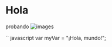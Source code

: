 # Hola
probando
![images](https://github.com/user-attachments/assets/e434d3e7-4560-431f-8ed6-b2de28807c97)

`` javascript
var myVar = "¡Hola, mundo!";
```
